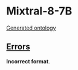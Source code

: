 # Mixtral-8-7B

[Generated ontology](./ontology.txt)


## [Errors](./ontology_notes.txt)

**Incorrect format**.